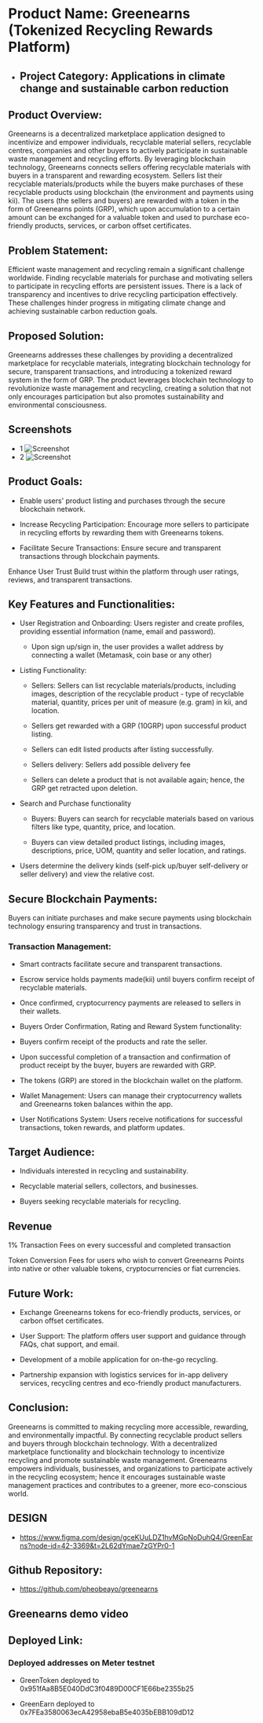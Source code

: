 # Product Name: Greenearns (Tokenized Recycling Rewards Platform)

- ## Project Category: Applications in climate change and sustainable carbon reduction 

## Product Overview:
Greenearns is a decentralized marketplace application designed to incentivize and empower individuals, recyclable material sellers, recyclable centres, companies and other buyers to actively participate in sustainable waste management and recycling efforts. By leveraging blockchain technology, Greenearns connects sellers offering recyclable materials with buyers in a transparent and rewarding ecosystem. Sellers list their recyclable materials/products while the buyers make purchases of these recyclable products using blockchain (the environment and payments using kii). 
The users (the sellers and buyers) are rewarded with a token in the form of Greenearns points (GRP), which upon accumulation to a certain amount can be exchanged for a valuable token and used to purchase eco-friendly products, services, or carbon offset certificates.

## Problem Statement:
Efficient waste management and recycling remain a significant challenge worldwide. Finding recyclable materials for purchase and motivating sellers to participate in recycling efforts are persistent issues. There is a lack of transparency and incentives to drive recycling participation effectively. These challenges hinder progress in mitigating climate change and achieving sustainable carbon reduction goals.

## Proposed Solution:
Greenearns addresses these challenges by providing a decentralized marketplace for recyclable materials, integrating blockchain technology for secure, transparent transactions, and introducing a tokenized reward system in the form of GRP. The product leverages blockchain technology to revolutionize waste management and recycling, creating a solution that not only encourages participation but also promotes sustainability and environmental consciousness.

## Screenshots

- 1
![Screenshot](./greenearns/public/screenshot2.png)
- 2
![Screenshot](./greenearns/public/screenshot.png)


## Product Goals:

- Enable users' product listing and purchases through the secure blockchain network. 

- Increase Recycling Participation: Encourage more sellers to participate in recycling efforts by rewarding them with Greenearns tokens.

- Facilitate Secure Transactions: Ensure secure and transparent transactions through blockchain payments.

Enhance User Trust Build trust within the platform through user ratings, reviews, and transparent transactions.


## Key Features and Functionalities:

- User Registration and Onboarding: Users register and create profiles, providing essential information (name, email and password). 

  - Upon sign up/sign in, the user provides a wallet address by connecting a wallet (Metamask, coin base or any other) 
   
- Listing Functionality:

    - Sellers: Sellers can list recyclable materials/products, including images, description of the recyclable product - type of recyclable material, quantity, prices per unit of measure (e.g. gram) in kii, and location.

    - Sellers get rewarded with a GRP (10GRP) upon successful product listing. 

    - Sellers can edit listed products after listing successfully. 

    - Sellers delivery: Sellers add possible delivery fee

    - Sellers can delete a product that is not available again; hence, the GRP get retracted upon deletion. 


- Search and Purchase functionality 

    - Buyers: Buyers can search for recyclable materials based on various filters like type, quantity, price, and location.

    - Buyers can view detailed product listings, including images, descriptions, price, UOM, quantity and seller location, and ratings.

- Users determine the delivery kinds (self-pick up/buyer self-delivery or seller delivery) and view the relative cost. 


## Secure Blockchain Payments:

Buyers can initiate purchases and make secure payments using blockchain technology ensuring transparency and trust in transactions. 

### Transaction Management:

- Smart contracts facilitate secure and transparent transactions.

- Escrow service holds payments made(kii) until buyers confirm receipt of recyclable materials.

- Once confirmed, cryptocurrency payments are released to sellers in their wallets. 

- Buyers Order Confirmation, Rating and Reward System functionality:

- Buyers confirm receipt of the products and rate the seller. 

- Upon successful completion of a transaction and confirmation of product receipt by the buyer, buyers are rewarded with GRP.

- The tokens (GRP) are stored in the blockchain wallet on the platform.

- Wallet Management: Users can manage their cryptocurrency wallets and Greenearns token balances within the app.

- User Notifications System: Users receive notifications for successful transactions, token rewards, and platform updates.


## Target Audience:

- Individuals interested in recycling and sustainability.

- Recyclable material sellers, collectors, and businesses.

- Buyers seeking recyclable materials for recycling.

## Revenue

1% Transaction Fees on every successful and completed transaction

Token Conversion Fees for users who wish to convert Greenearns Points into native or other valuable tokens, cryptocurrencies or fiat currencies. 


## Future Work:

- Exchange Greenearns tokens for eco-friendly products, services, or carbon offset certificates.

- User Support: The platform offers user support and guidance through FAQs, chat support, and email.

- Development of a mobile application for on-the-go recycling.

- Partnership expansion with logistics services for in-app delivery services, recycling centres and eco-friendly product manufacturers.


## Conclusion:

Greenearns is committed to making recycling more accessible, rewarding, and environmentally impactful. By connecting recyclable product sellers and buyers through blockchain technology.
With a decentralized marketplace functionality and blockchain technology to incentivize recycling and promote sustainable waste management. Greenearns empowers individuals, businesses, and organizations to participate actively in the recycling ecosystem; hence it encourages sustainable waste management practices and contributes to a greener, more eco-conscious world.

## DESIGN
- https://www.figma.com/design/gceKUuLDZ1hvMGpNoDuhQ4/GreenEarns?node-id=42-3369&t=2L62dYmae7zGYPr0-1 

## Github Repository:
- https://github.com/pheobeayo/greenearns

## Greenearns demo video



## Deployed Link:


### Deployed addresses on Meter testnet

- GreenToken  deployed to 0x951fAa8B5E040DdC3f0489D00CF1E66be2355b25

- GreenEarn  deployed to 0x7FEa3580063ecA42958ebaB5e4035bEBB109dD12
